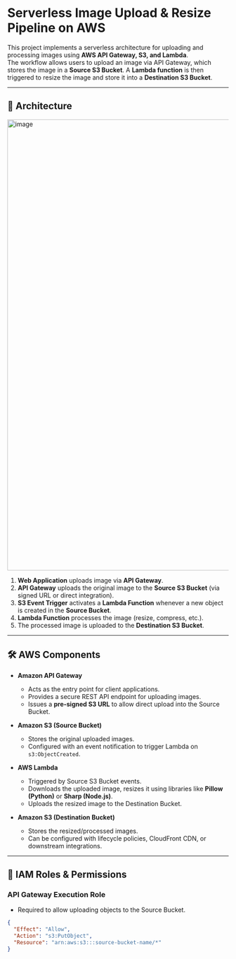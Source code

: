 # Serverless Image Upload & Resize Pipeline on AWS

This project implements a serverless architecture for uploading and processing images using **AWS API Gateway, S3, and Lambda**.  
The workflow allows users to upload an image via API Gateway, which stores the image in a **Source S3 Bucket**. A **Lambda function** is then triggered to resize the image and store it into a **Destination S3 Bucket**.

---

## 📌 Architecture

<img width="1536" height="1024" alt="image" src="https://github.com/user-attachments/assets/cbf0a831-fbd4-4e59-bd72-0db7c4b7b0f1" />


1. **Web Application** uploads image via **API Gateway**.
2. **API Gateway** uploads the original image to the **Source S3 Bucket** (via signed URL or direct integration).
3. **S3 Event Trigger** activates a **Lambda Function** whenever a new object is created in the **Source Bucket**.
4. **Lambda Function** processes the image (resize, compress, etc.).
5. The processed image is uploaded to the **Destination S3 Bucket**.

---

## 🛠️ AWS Components

- **Amazon API Gateway**  
  - Acts as the entry point for client applications.  
  - Provides a secure REST API endpoint for uploading images.  
  - Issues a **pre-signed S3 URL** to allow direct upload into the Source Bucket.

- **Amazon S3 (Source Bucket)**  
  - Stores the original uploaded images.  
  - Configured with an event notification to trigger Lambda on `s3:ObjectCreated`.

- **AWS Lambda**  
  - Triggered by Source S3 Bucket events.  
  - Downloads the uploaded image, resizes it using libraries like **Pillow (Python)** or **Sharp (Node.js)**.  
  - Uploads the resized image to the Destination Bucket.

- **Amazon S3 (Destination Bucket)**  
  - Stores the resized/processed images.  
  - Can be configured with lifecycle policies, CloudFront CDN, or downstream integrations.

---

## 🔐 IAM Roles & Permissions

### API Gateway Execution Role
- Required to allow uploading objects to the Source Bucket.
```json
{
  "Effect": "Allow",
  "Action": "s3:PutObject",
  "Resource": "arn:aws:s3:::source-bucket-name/*"
}
